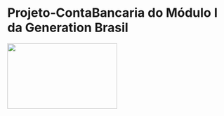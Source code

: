 # Projeto-ContaBancaria do Módulo I da Generation Brasil

<img src="https://i.imgur.com/kPMlDb5.png](https://imgur.com/a/1LN2XhG" style="height: 150px; width:250px;"/>
